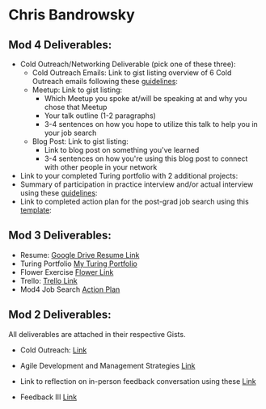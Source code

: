 # Chris Bandrowsky

## Mod 4 Deliverables:
* Cold Outreach/Networking Deliverable (pick one of these three):
    * Cold Outreach Emails: Link to gist listing overview of 6 Cold Outreach emails following these [guidelines](https://github.com/turingschool/career-development-curriculum/blob/master/module_four/cold_outreach_deliverable_guidelines.md):
    * Meetup: Link to gist listing: 
      * Which Meetup you spoke at/will be speaking at and why you chose that Meetup
      * Your talk outline (1-2 paragraphs)
      * 3-4 sentences on how you hope to utilize this talk to help you in your job search
    * Blog Post: Link to gist listing:
       * Link to blog post on something you've learned
       * 3-4 sentences on how you're using this blog post to connect with other people in your network 
* Link to your completed Turing portfolio with 2 additional projects: 
* Summary of participation in practice interview and/or actual interview using these [guidelines](https://github.com/turingschool/career-development-curriculum/blob/master/module_four/interview_practice_reflection_guidelines.md):
* Link to completed action plan for the post-grad job search using this [template](https://github.com/turingschool/career-development-curriculum/blob/master/module_four/post_grad_plan.md): 

## Mod 3 Deliverables:
* Resume: [Google Drive Resume Link](https://drive.google.com/open?id=0B0vr7MmemvPRalQ4M1ctWDBmcGs) 
* Turing Portfolio [My Turing Portfolio](https://www.turing.io/alumni/christopher-bandrowsky)
* Flower Exercise [Flower Link](https://gist.github.com/cbandrow/379f635b3bc648506348bb5b128b0f84)
* Trello: [Trello Link](https://trello.com/b/tLAUP2JR/chrisbandrowsky-jobtracker)
* Mod4 Job Search [Action Plan](https://gist.github.com/cbandrow/bb8f2a9ea3061d4aff986141c5ec7591)


## Mod 2 Deliverables:
All deliverables are attached in their respective Gists. 

* Cold Outreach: [Link](https://gist.github.com/cbandrow/189af34367661203bbb507e726dc742c#file-cold-outreach-md)

* Agile Development and Management Strategies [Link](https://gist.github.com/cbandrow/3ca71db2abe40f28d78adc07a14d56d9#file-agile-development-and-management-md) 

* Link to reflection on in-person feedback conversation using these [Link](https://gist.github.com/cbandrow/945c1a68e5f5450bffe1b71e11d5e054#file-feedback-ii-reflection-md)

* Feedback III [Link](https://gist.github.com/cbandrow/e8eed3b9f6e389002ac8b86ad9610669#file-feedback-iii-reflection-md)
